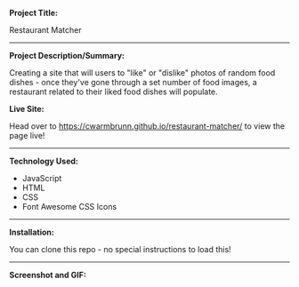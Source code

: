 **Project Title:**

Restaurant Matcher

---

**Project Description/Summary:**

Creating a site that will users to "like" or "dislike" photos of random food dishes - once they've gone through a set number of food images, a restaurant related to their liked food dishes will populate.

**Live Site:**

Head over to https://cwarmbrunn.github.io/restaurant-matcher/ to view the page live!

---

**Technology Used:**

- JavaScript
- HTML
- CSS
- Font Awesome CSS Icons

---

**Installation:**

You can clone this repo - no special instructions to load this!

---

**Screenshot and GIF:**

![]()

![]()
